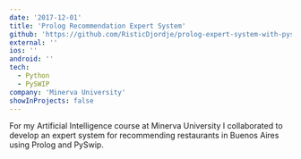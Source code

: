 ```yaml
---
date: '2017-12-01'
title: 'Prolog Recommendation Expert System'
github: 'https://github.com/RisticDjordje/prolog-expert-system-with-pyswip'
external: ''
ios: ''
android: ''
tech:
  - Python
  - PySWIP
company: 'Minerva University'
showInProjects: false
---
```


For my Artificial Intelligence course at Minerva University I collaborated to develop an expert system for recommending restaurants in Buenos Aires using Prolog and PySwip.
